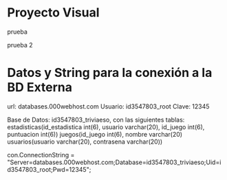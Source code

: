 # Proyecto Visual

prueba

prueba 2

# Datos y String para la conexión a la BD Externa

url: databases.000webhost.com
Usuario: id3547803_root
Clave: 12345

Base de Datos:  id3547803_triviaeso, con las siguientes tablas:
estadisticas(id_estadistica int(6), usuario varchar(20), id_juego int(6), puntuacion int(6))
juegos(id_juego int(6), nombre varchar(20)
usuarios(usuario varchar(20), contrasena varchar(20))

con.ConnectionString = "Server=databases.000webhost.com;Database=id3547803_triviaeso;Uid=id3547803_root;Pwd=12345";



